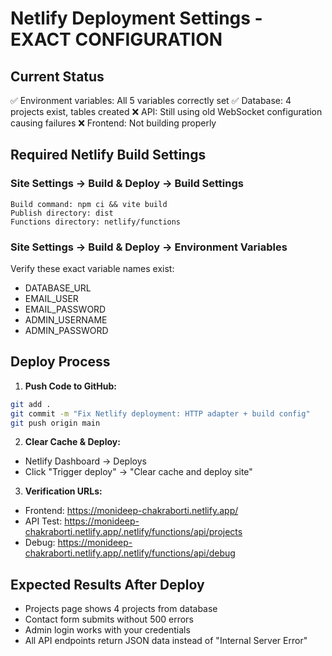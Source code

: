 # Netlify Deployment Settings - EXACT CONFIGURATION

## Current Status
✅ Environment variables: All 5 variables correctly set
✅ Database: 4 projects exist, tables created
❌ API: Still using old WebSocket configuration causing failures
❌ Frontend: Not building properly

## Required Netlify Build Settings

### Site Settings → Build & Deploy → Build Settings
```
Build command: npm ci && vite build
Publish directory: dist
Functions directory: netlify/functions
```

### Site Settings → Build & Deploy → Environment Variables
Verify these exact variable names exist:
- DATABASE_URL
- EMAIL_USER  
- EMAIL_PASSWORD
- ADMIN_USERNAME
- ADMIN_PASSWORD

## Deploy Process

1. **Push Code to GitHub:**
```bash
git add .
git commit -m "Fix Netlify deployment: HTTP adapter + build config"
git push origin main
```

2. **Clear Cache & Deploy:**
- Netlify Dashboard → Deploys
- Click "Trigger deploy" → "Clear cache and deploy site"

3. **Verification URLs:**
- Frontend: https://monideep-chakraborti.netlify.app/
- API Test: https://monideep-chakraborti.netlify.app/.netlify/functions/api/projects
- Debug: https://monideep-chakraborti.netlify.app/.netlify/functions/api/debug

## Expected Results After Deploy
- Projects page shows 4 projects from database
- Contact form submits without 500 errors  
- Admin login works with your credentials
- All API endpoints return JSON data instead of "Internal Server Error"